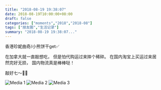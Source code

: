 ```yaml
---
title: "2018-08-19 19:38:07"
date: 2018-08-19T10:00:00+08:00
draft: false
categories: ["moments","2018","2018-08"]
tags: ["朋友圈","生活记录"]
summary: "2018-08-19 19:38:07..."
---
```


香港珍妮曲奇/小熊饼干get✅

在加拿大就一直敲想吃，
但是怕代购运过来摔个稀碎。
在国内淘宝上买运过来居然完好无损，
国内物流真是棒棒哒！

敲好七～🐻🐻

![Media 1](/Moments/photos/2018-08-19/201808191938070.jpg)
![Media 2](/Moments/photos/2018-08-19/201808191938071.jpg)
![Media 3](/Moments/photos/2018-08-19/201808191938072.jpg)

